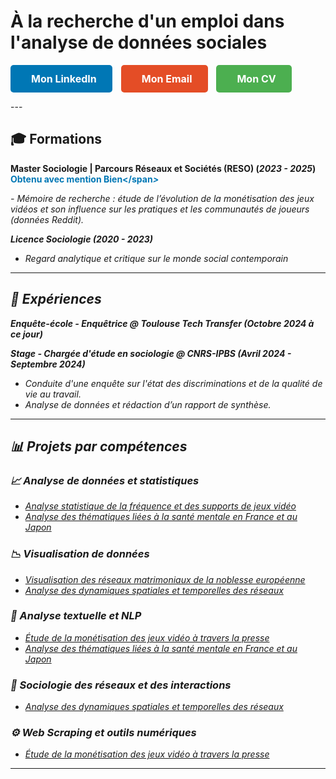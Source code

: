 # À la recherche d'un emploi dans l'analyse de données sociales

<html lang="fr">
<head>
  <meta charset="UTF-8">
  <meta name="viewport" content="width=device-width, initial-scale=1.0">
  <title>Mon Portfolio</title>
   
  <!-- CSS intégré pour les boutons -->
  <style>
    /* Style général des boutons */
    .button {
      display: inline-block; /* Affichage en ligne pour être côte à côte */
      margin-right: 10px; /* Espacement entre les boutons */
      padding: 12px 25px;
      font-size: 16px;
      font-weight: bold;
      text-align: center;
      text-decoration: none;
      border-radius: 5px;
      transition: all 0.3s ease;
    }

    /* Style du bouton LinkedIn */
    .button.linkedin {
      background-color: #0077b5; /* Couleur de LinkedIn */
      color: white;
    }

    .button.linkedin:hover {
      background-color: #005f84; /* Couleur plus foncée au survol */
    }

    /* Style du bouton Email */
    .button.email {
      background-color: #e44d26; /* Couleur de l'email */
      color: white;
    }

    .button.email:hover {
      background-color: #b43d19; /* Couleur plus foncée au survol */
    }

    /* Style du bouton CV */
    .button.cv {
      background-color: #4CAF50; /* Couleur du bouton CV */
      color: white;
    }

    .button.cv:hover {
      background-color: #45a049; /* Couleur plus foncée au survol */
    }

    /* Ajouter un peu d'espace entre l'icône et le texte */
    .button i {
      margin-right: 8px;
    }
  </style>
  
</head>
<body>
  <!-- Boutons côte à côte -->
  <p>
    <a href="https://www.linkedin.com/in/ma%C3%ABlys-fran%C3%A7ois" class="button linkedin">
      <i class="fab fa-linkedin"></i> Mon LinkedIn
    </a>
    <a href="mailto:maelys.francois31@gmail.com" class="button email">
      <i class="fas fa-envelope"></i> Mon Email
    </a>
    <a href="mesdocuments/cv_maëlys_françois.pdf" class="button cv" target="_blank" rel="noopener noreferrer">
  <i class="fas fa-file-pdf"></i> Mon CV
</a>
  </p>

  <!-- Ajouter le lien vers Font Awesome pour les icônes -->
  <script src="https://cdnjs.cloudflare.com/ajax/libs/font-awesome/5.15.3/js/all.min.js"></script>
</body>
</html>
---

## 🎓 Formations
**Master Sociologie | Parcours Réseaux et Sociétés (RESO) (_2023 - 2025_)** <span style="color: #0077B5; font-weight: bold;"></i> Obtenu avec mention Bien</span<i class="fas fa-check-circle">>
<p Analyse de situations sociales complexes. Maîtrise d’outils statistiques et numériques pour l’analyse de données. Spécialisation en réseaux sociaux et Web. ></p>
- Mémoire de recherche : étude de l’évolution de la monétisation des jeux vidéos et son influence sur les pratiques et les communautés de joueurs (données Reddit).


**Licence Sociologie (_2020 - 2023_)**  
- Regard analytique et critique sur le monde social contemporain  

---

## 💼 Expériences
**Enquête-école - Enquêtrice @ Toulouse Tech Transfer (_Octobre 2024 à ce jour_)**  

**Stage - Chargée d'étude en sociologie @ CNRS-IPBS (_Avril 2024 - Septembre 2024_)**  
- Conduite d'une enquête sur l'état des discriminations et de la qualité de vie au travail.  
- Analyse de données et rédaction d’un rapport de synthèse.  

---

## 📊 Projets par compétences

### **📈 Analyse de données et statistiques**
- [Analyse statistique de la fréquence et des supports de jeux vidéo](projets/statistiques_jeux_video.html)
- [Analyse des thématiques liées à la santé mentale en France et au Japon](projets/jamovi_sante_mentale.html)

### **📉 Visualisation de données**
- [Visualisation des réseaux matrimoniaux de la noblesse européenne](projets/noblesse_europeenne.html)
- [Analyse des dynamiques spatiales et temporelles des réseaux](projets/panel_caen.html)

### **🧠 Analyse textuelle et NLP**
- [Étude de la monétisation des jeux vidéo à travers la presse](projets/europresse_jeux_videos.html)
- [Analyse des thématiques liées à la santé mentale en France et au Japon](projets/jamovi_sante_mentale.html)

### **🔬 Sociologie des réseaux et des interactions**
- [Analyse des dynamiques spatiales et temporelles des réseaux](projets/panel_caen.html)

### **⚙️ Web Scraping et outils numériques**
- [Étude de la monétisation des jeux vidéo à travers la presse](projets/europresse_jeux_videos.html)

---
